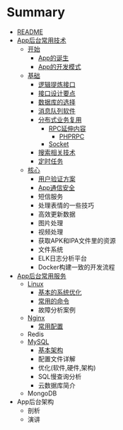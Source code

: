 # Summary

* [README](README.md)
* [App后台常用技术](chapter1.md)
  * [开始](开始.md)
    * [App的诞生](入门/appde-dan-sheng.md)
    * [App的开发模式](入门/appde-kai-fa-mo-shi.md)
  * [基础](基础.md)
    * [逻辑提炼接口](基础/luo-ji-ti-lian-jie-kou.md)
    * [接口设计要点](基础/jie-kou-she-ji-yao-dian.md)
    * [数据库的选择](基础/shu-ju-ku-de-xuan-ze.md)
    * [消息队列软件](基础/xiao-xi-dui-lie-ruan-jian.md)
    * [分布式业务复用](基础/fen-bu-shi-ye-wu-fu-yong.md)
      * [RPC延伸内容](基础/fen-bu-shi-ye-wu-fu-yong/rpcyan-shen-nei-rong.md)
        * [PHPRPC](基础/fen-bu-shi-ye-wu-fu-yong/rpcyan-shen-nei-rong/phprpc.md)
      * [Socket](基础/fen-bu-shi-ye-wu-fu-yong/socket.md)
    * [搜索相关技术](基础/sou-suo-xiang-guan-ji-zhu.md)
    * [定时任务](基础/ding-shi-ren-wu.md)
  * [核心](核心.md)
    * [用户验证方案](核心/yong-hu-yan-zheng-fang-an.md)
    * [App通信安全](核心/apptong-xin-an-quan.md)
    * 短信服务
    * 处理表情的一些技巧
    * 高效更新数据
    * 图片处理
    * 视频处理
    * 获取APK和IPA文件里的资源
    * 文件系统
    * ELK日志分析平台
    * Docker构建一致的开发流程
* [App后台常用服务](apphou-tai-chang-yong-fu-wu.md)
  * [Linux](apphou-tai-chang-yong-fu-wu/linux.md)
    * [基本的系统优化](apphou-tai-chang-yong-fu-wu/linux/ji-ben-de-xi-tong-you-hua.md)
    * [常用的命令](apphou-tai-chang-yong-fu-wu/linux/chang-yong-de-ming-ling.md)
    * 故障分析案例
  * [Nginx](apphou-tai-chang-yong-fu-wu/nginx.md)
    * [常用配置](apphou-tai-chang-yong-fu-wu/nginx/chang-yong-pei-zhi.md)
  * Redis
  * [MySQL](apphou-tai-chang-yong-fu-wu/mysql.md)
    * [基本架构](apphou-tai-chang-yong-fu-wu/mysql/ji-ben-jia-gou.md)
    * 配置文件详解
    * 优化\(软件,硬件,架构\)
    * SQL慢查询分析
    * 云数据库简介
  * MongoDB
* App后台架构
  * 剖析
  * 演讲

